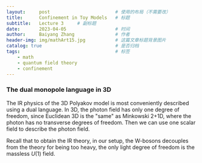 ```yaml
---
layout:     post   				        # 使用的布局（不需要改）
title:      Confinement in Toy Models 	# 标题 
subtitle:   Lecture 3     # 副标题
date:       2023-04-05			        # 时间
author:     Baiyang Zhang 				# 作者
header-img: img/mathArt15.jpg 	        # 这篇文章标题背景图片
catalog: true 						    # 是否归档
tags:								    # 标签
    - math
    - quantum field theory
    - confinement
---
```


### The dual monopole language in 3D

The IR physics of the 3D Polyakov model is most conveniently described using a dual language. In 3D, the photon field has only one degree of freedom, since Euclidean 3D is the "same" as Minkowski 2+1D, where the photon has no transverse degrees of freedom. Then we can use one scalar field to describe the photon field.

Recall that to obtain the IR theory, in our setup, the W-bosons decouples from the theory for being too heavy, the only light degree of freedom is the massless $U(1)$ field. 

